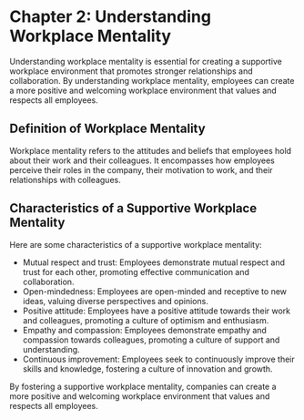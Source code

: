 Chapter 2: Understanding Workplace Mentality
============================================

Understanding workplace mentality is essential for creating a supportive workplace environment that promotes stronger relationships and collaboration. By understanding workplace mentality, employees can create a more positive and welcoming workplace environment that values and respects all employees.

Definition of Workplace Mentality
---------------------------------

Workplace mentality refers to the attitudes and beliefs that employees hold about their work and their colleagues. It encompasses how employees perceive their roles in the company, their motivation to work, and their relationships with colleagues.

Characteristics of a Supportive Workplace Mentality
---------------------------------------------------

Here are some characteristics of a supportive workplace mentality:

* Mutual respect and trust: Employees demonstrate mutual respect and trust for each other, promoting effective communication and collaboration.
* Open-mindedness: Employees are open-minded and receptive to new ideas, valuing diverse perspectives and opinions.
* Positive attitude: Employees have a positive attitude towards their work and colleagues, promoting a culture of optimism and enthusiasm.
* Empathy and compassion: Employees demonstrate empathy and compassion towards colleagues, promoting a culture of support and understanding.
* Continuous improvement: Employees seek to continuously improve their skills and knowledge, fostering a culture of innovation and growth.

By fostering a supportive workplace mentality, companies can create a more positive and welcoming workplace environment that values and respects all employees.
